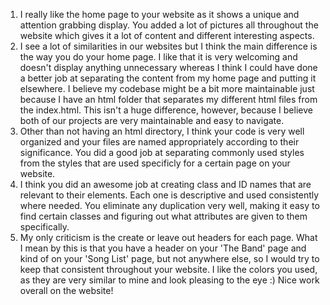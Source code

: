 1. I really like the home page to your website as it shows a unique and attention grabbing display. You added a lot of pictures all throughout the website which gives it a lot of content and different interesting aspects.
2. I see a lot of similarities in our websites but I think the main difference is the way you do your home page. I like that it is very welcoming and doesn't display anything unnecessary whereas I think I could have done a better job at separating the content from my home page and putting it elsewhere. I believe my codebase might be a bit more maintainable just because I have an html folder that separates my different html files from the index.html. This isn't a huge difference, however, because I believe both of our projects are very maintainable and easy to navigate.
3. Other than not having an html directory, I think your code is very well organized and your files are named appropriately according to their significance. You did a good job at separating commonly used styles from the styles that are used specificly for a certain page on your website.
4. I think you did an awesome job at creating class and ID names that are relevant to their elements. Each one is descriptive and used consistently where needed. You eliminate any duplication very well, making it easy to find certain classes and figuring out what attributes are given to them specifically.
5. My only criticism is the create or leave out headers for each page. What I mean by this is that you have a header on your 'The Band' page and kind of on your 'Song List' page, but not anywhere else, so I would try to keep that consistent throughout your website. I like the colors you used, as they are very similar to mine and look pleasing to the eye :) Nice work overall on the website!
